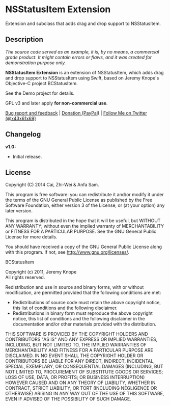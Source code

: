NSStatusItem Extension
======================

Extension and subclass that adds drag and drop support to NSStatusItem.


Description
-----------

*The source code served as an example, it is, by no means, a commercial grade product. It might contain errors or flaws, and it was created for demonstration purpose only.*

**NSStatusItem Extension** is an extension of NSStatusItem, which adds drag and drop support to NSStatusItem using Swift, based on Jeremy Knope's Objective-C project BCStatusItem. 

See the Demo project for details.

GPL v3 and later apply **for non-commercial use**.

[Bug report and feedback](https://github.com/x43x61x69/NSStatusItem-Extension/issues) | [Donation (PayPal)](https://www.paypal.com/cgi-bin/webscr?cmd=_s-xclick&hosted_button_id=N29VTZVBZLZA4) | [Follow Me on Twitter (@x43x61x69)](https://twitter.com/x43x61x69)


Changelog
---------

**v1.0:**

* Initial release.


License
-------

Copyright (C) 2014  Cai, Zhi-Wei & Anfa Sam.

This program is free software: you can redistribute it and/or modify it under the terms of the GNU General Public License as published by the Free Software Foundation, either version 3 of the License, or (at your option) any later version.

This program is distributed in the hope that it will be useful, but WITHOUT ANY WARRANTY; without even the implied warranty of MERCHANTABILITY or FITNESS FOR A PARTICULAR PURPOSE.  See the GNU General Public License for more details.

You should have received a copy of the GNU General Public License along with this program. If not, see <http://www.gnu.org/licenses/>.


BCStatusItem

Copyright (c) 2011, Jeremy Knope  
All rights reserved.

Redistribution and use in source and binary forms, with or without modification, are permitted provided that the following conditions are met:

* Redistributions of source code must retain the above copyright notice, this list of conditions and the following disclaimer.
* Redistributions in binary form must reproduce the above copyright notice, this list of conditions and the following disclaimer in the documentation and/or other materials provided with the distribution.

THIS SOFTWARE IS PROVIDED BY THE COPYRIGHT HOLDERS AND CONTRIBUTORS "AS IS" AND ANY EXPRESS OR IMPLIED WARRANTIES, INCLUDING, BUT NOT LIMITED TO, THE IMPLIED WARRANTIES OF MERCHANTABILITY AND FITNESS FOR A PARTICULAR PURPOSE ARE DISCLAIMED. IN NO EVENT SHALL THE COPYRIGHT HOLDER OR CONTRIBUTORS BE LIABLE FOR ANY DIRECT, INDIRECT, INCIDENTAL, SPECIAL, EXEMPLARY, OR CONSEQUENTIAL DAMAGES (INCLUDING, BUT NOT LIMITED TO, PROCUREMENT OF SUBSTITUTE GOODS OR SERVICES; LOSS OF USE, DATA, OR PROFITS; OR BUSINESS INTERRUPTION) HOWEVER CAUSED AND ON ANY THEORY OF LIABILITY, WHETHER IN CONTRACT, STRICT LIABILITY, OR TORT (INCLUDING NEGLIGENCE OR OTHERWISE) ARISING IN ANY WAY OUT OF THE USE OF THIS SOFTWARE, EVEN IF ADVISED OF THE POSSIBILITY OF SUCH DAMAGE.
